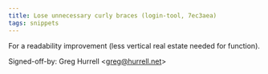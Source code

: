 ```yaml
---
title: Lose unnecessary curly braces (login-tool, 7ec3aea)
tags: snippets
---
```


For a readability improvement (less vertical real estate needed for function).

Signed-off-by: Greg Hurrell &lt;greg@hurrell.net&gt;
